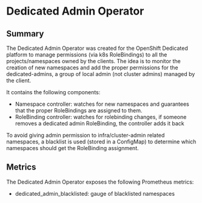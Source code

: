 # Dedicated Admin Operator

## Summary
The Dedicated Admin Operator was created for the OpenShift Dedicated platform to manage permissions (via k8s RoleBindings) to all the projects/namespaces owned by the clients. The idea is to monitor the creation of new namespaces and add the proper permissions for the dedicated-admins, a group of local admin (not cluster admins) managed by the client.

It contains the following components:

* Namespace controller: watches for new namespaces and guarantees that the proper RoleBindings are assigned to them. 
* RoleBinding controller: watches for rolebinding changes, if someone removes a dedicated admin RoleBinding, the controller adds it back 

To avoid giving admin permission to infra/cluster-admin related namespaces, a blacklist is used (stored in a ConfigMap) to determine which namespaces should get the RoleBinding assignment.

## Metrics
The Dedicated Admin Operator exposes the following Prometheus metrics:

* dedicated_admin_blacklisted: gauge of blacklisted namespaces


